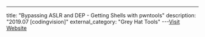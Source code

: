 ---
title: "Bypassing ASLR and DEP - Getting Shells with pwntools"
description: "2019.07 [codingvision]"
external_category: "Grey Hat Tools"
---[Visit Website](https://codingvision.net/security/bypassing-aslr-dep-getting-shells-with-pwntools)

